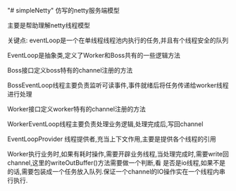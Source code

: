 "# simpleNetty" 
仿写的netty服务端模型

主要是帮助理解netty线程模型

关键点:
eventLoop是一个在单线程线程池内执行的任务,并且有个线程安全的队列

EventLoop是抽象类,定义了Worker和Boss共有的一些逻辑方法

Boss接口定义boss特有的channel注册的方法

BossEventLoop线程主要负责监听可读事件,事件就绪后将任务传递给worker线程进行处理

Worker接口定义worker特有的channel注册的方法

WorkerEventLoop线程主要负责处理业务逻辑,处理完成后,写回channel

EventLoopProvider 线程提供者,充当上下文作用,主要是提供各个线程的引用

Worker执行业务时,如果有耗时操作,需要开辟业务线程,当处理完成时,需要write回channel,这里的writeOutBuffer()方法需要做一个判断,看
是否是io线程,如果不是的话,需要包装成一个任务放入队列.保证一个channel的IO操作实在一个线程内串行执行.

 